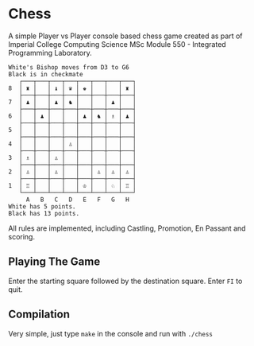 # Chess

A simple Player vs Player console based chess game created as part of Imperial College Computing Science MSc Module 550 - Integrated Programming Laboratory.

    White's Bishop moves from D3 to G6
    Black is in checkmate
       ┌───┬───┬───┬───┬───┬───┬───┬───┐
    8  │ ♜ │   │ ♝ │ ♛ │ ♚ │   │   │ ♜ │
       ├───┼───┼───┼───┼───┼───┼───┼───┤
    7  │ ♟ │   │ ♟ │ ♞ │   │   │ ♟ │   │
       ├───┼───┼───┼───┼───┼───┼───┼───┤
    6  │   │ ♟ │   │   │ ♟ │ ♞ │ ♗ │ ♟ │
       ├───┼───┼───┼───┼───┼───┼───┼───┤
    5  │   │   │   │   │   │   │   │   │
       ├───┼───┼───┼───┼───┼───┼───┼───┤
    4  │   │   │   │ ♙ │   │   │   │   │
       ├───┼───┼───┼───┼───┼───┼───┼───┤
    3  │ ♗ │   │ ♙ │   │   │   │   │   │
       ├───┼───┼───┼───┼───┼───┼───┼───┤
    2  │ ♙ │   │ ♙ │   │   │ ♙ │ ♙ │ ♙ │
       ├───┼───┼───┼───┼───┼───┼───┼───┤
    1  │ ♖ │   │   │   │ ♔ │   │ ♘ │ ♖ │
       └───┴───┴───┴───┴───┴───┴───┴───┘
         A   B   C   D   E   F   G   H
    White has 5 points.
    Black has 13 points.
    
All rules are implemented, including Castling, Promotion, En Passant and scoring.

## Playing The Game

Enter the starting square followed by the destination square.  Enter `FI` to quit.

## Compilation

Very simple, just type `make` in the console and run with `./chess`